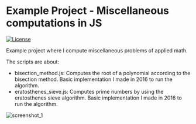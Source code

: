 # Example Project - Miscellaneous computations in JS
[![License](https://img.shields.io/github/license/TobiasBriones/example.math.computation.js.misc_computations_in_js)](https://github.com/TobiasBriones/example.math.computation.js.misc_computations_in_js/blob/master/LICENSE)

Example project where I compute miscellaneous problems of applied math.

The scripts are about:
* bisection_method.js: Computes the root of a polynomial according to the bisection method. Basic implementation I made in 2016 to run the algorithm.
* eratosthenes_sieve.js: Computes prime numbers by using the eratosthenes sieve algorithm. Basic implementation I made in 2016 to run the algorithm.

![screenshot_1](https://github.com/TobiasBriones/example.math.computation.js.misc_computations_in_js/blob/master/_repo/assets/screenshot_1.png)
